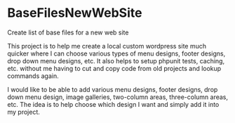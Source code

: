 # BaseFilesNewWebSite
Create list of base files for a new web site

This project is to help me create a local custom wordpress site much quicker where I can choose various types of menu designs, footer designs, drop down menu designs, etc. It also helps to setup phpunit tests, caching, etc. without me having to cut and copy code from old projects and lookup commands again.

I would like to be able to add various menu designs, footer designs, drop down menu design, image galleries, two-column areas, three-column areas, etc. The idea is to help choose which design I want and simply add it into my project.
